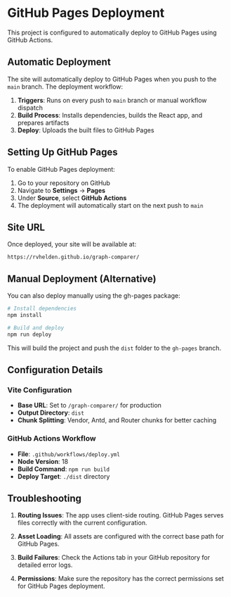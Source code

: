 # GitHub Pages Deployment

This project is configured to automatically deploy to GitHub Pages using GitHub Actions.

## Automatic Deployment

The site will automatically deploy to GitHub Pages when you push to the `main` branch. The deployment workflow:

1. **Triggers**: Runs on every push to `main` branch or manual workflow dispatch
2. **Build Process**: Installs dependencies, builds the React app, and prepares artifacts
3. **Deploy**: Uploads the built files to GitHub Pages

## Setting Up GitHub Pages

To enable GitHub Pages deployment:

1. Go to your repository on GitHub
2. Navigate to **Settings** → **Pages**
3. Under **Source**, select **GitHub Actions**
4. The deployment will automatically start on the next push to `main`

## Site URL

Once deployed, your site will be available at:
```
https://rvhelden.github.io/graph-comparer/
```

## Manual Deployment (Alternative)

You can also deploy manually using the gh-pages package:

```bash
# Install dependencies
npm install

# Build and deploy
npm run deploy
```

This will build the project and push the `dist` folder to the `gh-pages` branch.

## Configuration Details

### Vite Configuration
- **Base URL**: Set to `/graph-comparer/` for production
- **Output Directory**: `dist`
- **Chunk Splitting**: Vendor, Antd, and Router chunks for better caching

### GitHub Actions Workflow
- **File**: `.github/workflows/deploy.yml`
- **Node Version**: 18
- **Build Command**: `npm run build`
- **Deploy Target**: `./dist` directory

## Troubleshooting

1. **Routing Issues**: The app uses client-side routing. GitHub Pages serves files correctly with the current configuration.

2. **Asset Loading**: All assets are configured with the correct base path for GitHub Pages.

3. **Build Failures**: Check the Actions tab in your GitHub repository for detailed error logs.

4. **Permissions**: Make sure the repository has the correct permissions set for GitHub Pages deployment.